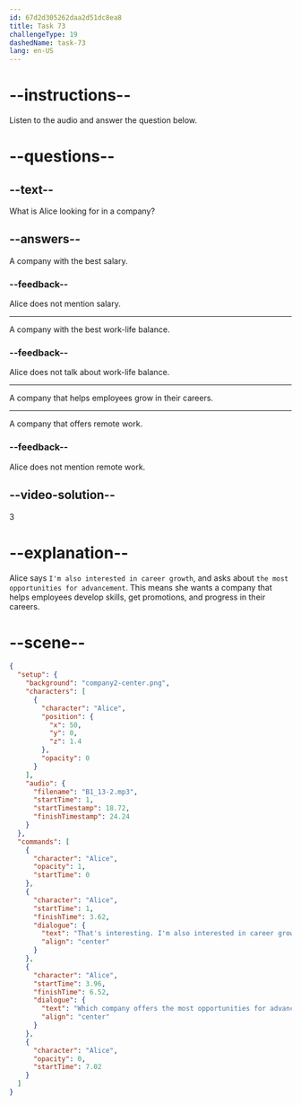 ```yaml
---
id: 67d2d305262daa2d51dc8ea8
title: Task 73
challengeType: 19
dashedName: task-73
lang: en-US
---
```


<!-- (Audio) Alice: That's interesting. I'm also interested in career growth. Which company offers the most opportunities for advancement? -->

# --instructions--

Listen to the audio and answer the question below.  

# --questions--

## --text--

What is Alice looking for in a company?  

## --answers--

A company with the best salary.  

### --feedback--

Alice does not mention salary.

---

A company with the best work-life balance.  

### --feedback--

Alice does not talk about work-life balance.

---

A company that helps employees grow in their careers.  

---

A company that offers remote work.  

### --feedback--

Alice does not mention remote work.

## --video-solution--

3  

# --explanation--

Alice says `I'm also interested in career growth`, and asks about `the most opportunities for advancement`. This means she wants a company that helps employees develop skills, get promotions, and progress in their careers.

# --scene--

```json
{
  "setup": {
    "background": "company2-center.png",
    "characters": [
      {
        "character": "Alice",
        "position": {
          "x": 50,
          "y": 0,
          "z": 1.4
        },
        "opacity": 0
      }
    ],
    "audio": {
      "filename": "B1_13-2.mp3",
      "startTime": 1,
      "startTimestamp": 18.72,
      "finishTimestamp": 24.24
    }
  },
  "commands": [
    {
      "character": "Alice",
      "opacity": 1,
      "startTime": 0
    },
    {
      "character": "Alice",
      "startTime": 1,
      "finishTime": 3.62,
      "dialogue": {
        "text": "That's interesting. I'm also interested in career growth.",
        "align": "center"
      }
    },
    {
      "character": "Alice",
      "startTime": 3.96,
      "finishTime": 6.52,
      "dialogue": {
        "text": "Which company offers the most opportunities for advancement?",
        "align": "center"
      }
    },
    {
      "character": "Alice",
      "opacity": 0,
      "startTime": 7.02
    }
  ]
}
```

